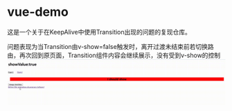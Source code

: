 # vue-demo

这是一个关于在KeepAlive中使用Transition出现的问题的复现仓库。

问题表现为当Transition由v-show=false触发时，离开过渡未结束前若切换路由，再次回到原页面，Transition组件内容会继续展示，没有受到v-show的控制
![gif](<Screenity video - Apr 2, 2025.gif>)
